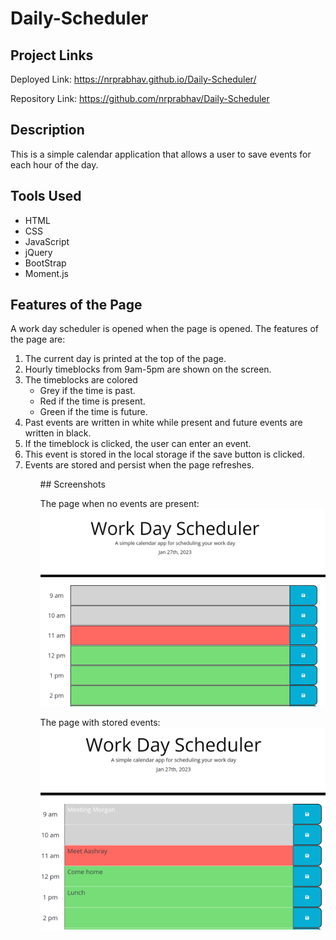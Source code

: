 # Daily-Scheduler

## Project Links
Deployed Link: https://nrprabhav.github.io/Daily-Scheduler/

Repository Link: https://github.com/nrprabhav/Daily-Scheduler

## Description
This is a simple calendar application that allows a user to save events for each hour of the day. 

## Tools Used
* HTML
* CSS
* JavaScript
* jQuery
* BootStrap
* Moment.js

## Features of the Page
A work day scheduler is opened when the page is opened. The features of the page are:
<ol>
<li>The current day is printed at the top of the page.</li>
<li>Hourly timeblocks from 9am-5pm are shown on the screen.</li>
<li>The timeblocks are colored
<ul>
    <li>Grey if the time is past.</li>
    <li>Red if the time is present.</li>
    <li>Green if the time is future.</li>
</ul></li>
<li>Past events are written in white while present and future events are written in black.</li>
<li>If the timeblock is clicked, the user can enter an event.</li>
<li>This event is stored in the local storage if the save button is clicked.</li>
<li>Events are stored and persist when the page refreshes.</li>
<ol>
## Screenshots

The page when no events are present:
![](./assets/images/empty-page.PNG)

The page with stored events:
![](./assets/images/page-events.PNG)